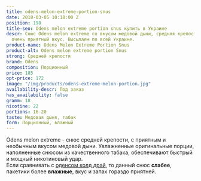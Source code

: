 ```yaml
---
title: odens-melon-extreme-portion-snus
date: 2018-03-05 10:18:00 Z
position: 198
title-seo: Odens melon extreme portion snus купить в Украине
descr: Снюс Odens melon extreme со вкусом медовой дыни, средняя крепость, порции влажные,
  очень приятный вкус. Высылаем по всей Украине.
product-name: Odens Melon Extreme Portion Snus
product-alt: Odens melon extreme portion Snus
strong: Средней крепости
brand: Odens
composition: Порционный
price: 185
opt-price: 172
image: "/img/products/odens-extreme-melon-portion.jpg"
availability-descr: Под заказ
has_availability: false
gramm: 18
nicotine: 22
portions: 16-20
taste: Медовая дыня, табак
form: Порционный, влажный
---
```


Odens melon extreme - снюс средней крепости, с приятным и необычным вкусом медовой дыни. Увлажненные оригинальные порции, наполненные снюсом из качественного табака, обеспечивают быстрый и мощный никотиновый удар.<br>
Если сравнивать с [оденсом колд драй](/odens-cold-dry), то данный снюс **слабее**, пакетики более **влажные**, вкус и запах гораздо приятней.